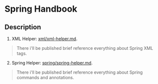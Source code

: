 # Spring Handbook
## Description
1. XML Helper: [xml/xml-helper.md](https://github.com/Hardelele/Spring-Handbook/blob/master/xml/xml-helper.md).
> There i'll be published brief reference everything about Spring XML tags.
2. Spring Helper: [spring/spring-helper.md](https://github.com/Hardelele/Spring-Handbook/blob/master/spring/spring-helper.md).
> There i'll be published brief reference everything about Spring commands and annotations.
